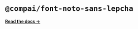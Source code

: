 # `@compai/font-noto-sans-lepcha`

[**Read the docs &rarr;**](https://components.ai/docs/typefaces/noto-sans-lepcha)

